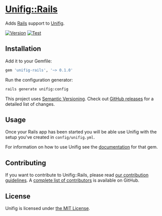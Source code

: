# [Unifig::Rails][]

Adds [Rails][] support to [Unifig][].

[![Version](https://img.shields.io/gem/v/unifig-rails.svg?style=flat-square)](https://rubygems.org/gems/unifig-rails)
[![Test](https://img.shields.io/github/workflow/status/AaronLasseigne/unifig-rails/Test?label=Test&style=flat-square)](https://github.com/AaronLasseigne/unifig-rails/actions?query=workflow%3ATest)

## Installation

Add it to your Gemfile:

``` rb
gem 'unifig-rails', '~> 0.1.0'
```

Run the configuration generator:

``` sh
rails generate unifig:config
```

This project uses [Semantic Versioning][].
Check out [GitHub releases][] for a detailed list of changes.

## Usage

Once your Rails app has been started you will be able use Unifig with the setup you've created in `config/unifig.yml`.

For information on how to use Unifig see the [documentation][] for that gem.

## Contributing

If you want to contribute to Unifig::Rails, please read [our contribution guidelines][].
A [complete list of contributors][] is available on GitHub.

## License

Unifig is licensed under [the MIT License][].

[Unifig::Rails]: https://github.com/AaronLasseigne/unifig-rails
[Rails]: https://rubyonrails.org
[Unifig]: https://github.com/AaronLasseigne/unifig
[documentation]: https://github.com/AaronLasseigne/unifig#usage
[Semantic Versioning]: http://semver.org/spec/v2.0.0.html
[GitHub releases]: https://github.com/AaronLasseigne/unifig-rails/releases
[our contribution guidelines]: CONTRIBUTING.md
[complete list of contributors]: https://github.com/AaronLasseigne/unifig-rails/graphs/contributors
[the MIT License]: LICENSE.txt
